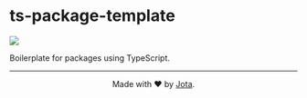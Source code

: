 # ts-package-template

![](https://img.shields.io/badge/license-MIT-green)

Boilerplate for packages using TypeScript.

---

<div align="center">
  Made with ❤ by <a href="https://github.com/jotaajunior">Jota</a>.
</div>